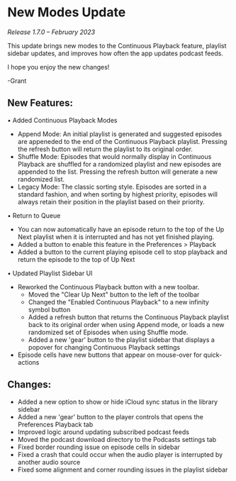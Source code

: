 # New Modes Update
*Release 1.7.0 – February 2023*

This update brings new modes to the Continuous Playback feature, playlist sidebar updates, and improves how often the app updates podcast feeds.

I hope you enjoy the new changes!

-Grant 

## New Features:

• Added Continuous Playback Modes
- Append Mode: An initial playlist is generated and suggested episodes are appeneded to the end of the Continuous Playback playlist. Pressing the refresh button will return the playlist to its original order.
- Shuffle Mode: Episodes that would normally display in Continuous Playback are shuffled for a randomized playlist and new episodes are appended to the list. Pressing the refresh button will generate a new randomized list.
- Legacy Mode: The classic sorting style. Episodes are sorted in a standard fashion, and when sorting by highest priority, episodes will always retain their position in the playlist based on their priority.

• Return to Queue
- You can now automatically have an episode return to the top of the Up Next playlist when it is interrupted and has not yet finished playing.
- Added a button to enable this feature in the Preferences > Playback
- Added a button to the current playing episode cell to stop playback and return the episode to the top of Up Next

• Updated Playlist Sidebar UI
- Reworked the Continuous Playback button with a new toolbar.
  - Moved the "Clear Up Next" button to the left of the toolbar
  - Changed the "Enabled Continuous Playback" to a new infinity symbol button
  - Added a refresh button that returns the Continuous Playback playlist back to its original order when using Append mode, or loads a new randomized set of Episodes when using Shuffle mode.
  - Added a new 'gear' button to the playlist sidebar that displays a popover for changing Continuous Playback settings
- Episode cells have new buttons that appear on mouse-over for quick-actions

## Changes:
- Added a new option to show or hide iCloud sync status in the library sidebar
- Added a new 'gear' button to the player controls that opens the Preferences Playback tab
- Improved logic around updating subscribed podcast feeds
- Moved the podcast download directory to the Podcasts settings tab
- Fixed border rounding issue on episode cells in sidebar
- Fixed a crash that could occur when the audio player is interrupted by another audio source
- Fixed some alignment and corner rounding issues in the playlist sidebar
